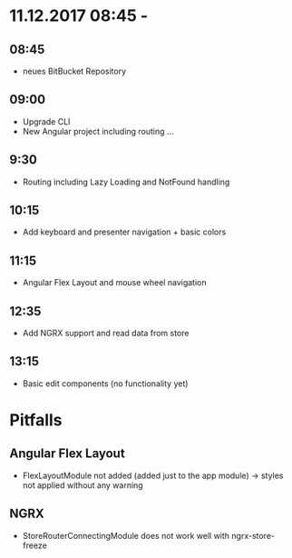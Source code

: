 # 11.12.2017 08:45 -

## 08:45
- neues BitBucket Repository

## 09:00
- Upgrade CLI
- New Angular project including routing ...

## 9:30
- Routing including Lazy Loading and NotFound handling

## 10:15
- Add keyboard and presenter navigation + basic colors

## 11:15
- Angular Flex Layout and mouse wheel navigation

## 12:35
- Add NGRX support and read data from store

## 13:15
- Basic edit components (no functionality yet)

# Pitfalls
## Angular Flex Layout
- FlexLayoutModule not added (added just to the app module) -> styles not applied without any warning

## NGRX
- StoreRouterConnectingModule does not work well with ngrx-store-freeze
